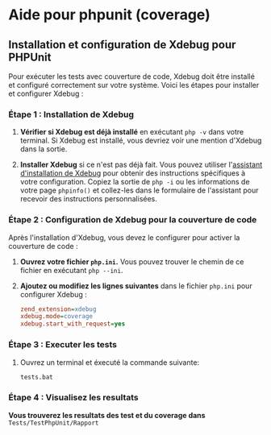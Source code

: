 # Aide pour phpunit (coverage)

## Installation et configuration de Xdebug pour PHPUnit
 
Pour exécuter les tests avec couverture de code, Xdebug doit être installé et configuré correctement sur votre système. Voici les étapes pour installer et configurer Xdebug :
 
### Étape 1 : Installation de Xdebug
 
1. **Vérifier si Xdebug est déjà installé** en exécutant `php -v` dans votre terminal. Si Xdebug est installé, vous devriez voir une mention d'Xdebug dans la sortie.
 
2. **Installer Xdebug** si ce n'est pas déjà fait. Vous pouvez utiliser l'[assistant d'installation de Xdebug](https://xdebug.org/wizard) pour obtenir des instructions spécifiques à votre configuration. Copiez la sortie de `php -i` ou les informations de votre page `phpinfo()` et collez-les dans le formulaire de l'assistant pour recevoir des instructions personnalisées.
 
### Étape 2 : Configuration de Xdebug pour la couverture de code
 
Après l'installation d'Xdebug, vous devez le configurer pour activer la couverture de code :
 
1. **Ouvrez votre fichier `php.ini`.** Vous pouvez trouver le chemin de ce fichier en exécutant `php --ini`.
 
2. **Ajoutez ou modifiez les lignes suivantes** dans le fichier `php.ini` pour configurer Xdebug :
 
   ```ini
   zend_extension=xdebug
   xdebug.mode=coverage
   xdebug.start_with_request=yes
   ```

### Étape 3 : Executer les tests

1. Ouvrez un terminal et éxecuté la commande suivante:
    ```cmd
    tests.bat
    ```

### Étape 4 : Visualisez les resultats

**Vous trouverez les resultats des test et du coverage dans** ```Tests/TestPhpUnit/Rapport```